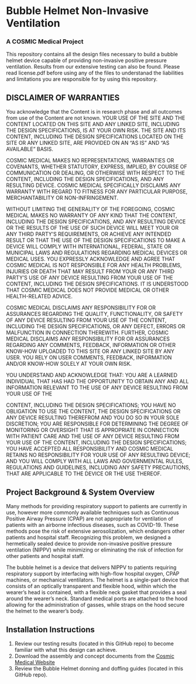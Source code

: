 # Bubble Helmet Non-Invasive Ventilation
### A COSMIC Medical Project

This repository contains all the design files necessary to build a bubble helmet device capable of providing non-invasive positive pressure ventilation. Results from our extensive testing can also be found. Please read license.pdf before using any of the files to understanad the liabilities and limitations you are responsible for by using this repository.

## DISCLAIMER OF WARRANTIES

You acknowledge that the Content is in research phase and all outcomes from use of the Content are not known. YOUR USE OF THE SITE AND THE CONTENT LOCATED ON THIS SITE AND ANY LINKED SITE, INCLUDING THE DESIGN SPECIFICATIONS, IS AT YOUR OWN RISK. THE SITE AND ITS CONTENT, INCLUDING THE DESIGN SPECIFICATIONS LOCATED ON THE SITE OR ANY LINKED SITE, ARE PROVIDED ON AN “AS IS” AND “AS AVAILABLE” BASIS.



COSMIC MEDICAL MAKES NO REPRESENTATIONS, WARRANTIES OR COVENANTS, WHETHER STATUTORY, EXPRESS, IMPLIED, BY COURSE OF COMMUNICATION OR DEALING, OR OTHERWISE WITH RESPECT TO THE CONTENT, INCLUDING THE DESIGN SPECIFICATIONS, AND ANY RESULTING DEVICE. COSMIC MEDICAL SPECIFICALLY DISCLAIMS ANY WARRANTY WITH REGARD TO FITNESS FOR ANY PARTICULAR PURPOSE, MERCHANTABILITY OR NON-INFRINGEMENT. 



WITHOUT LIMITING THE GENERALITY OF THE FOREGOING, COSMIC MEDICAL MAKES NO WARRANTY OF ANY KIND THAT THE CONTENT, INCLUDING THE DESIGN SPECIFICATIONS, AND ANY RESULTING DEVICE OR THE RESULTS OF THE USE OF SUCH DEVICE WILL MEET YOUR OR ANY THIRD PARTY’S REQUIREMENTS, OR ACHIEVE ANY INTENDED RESULT OR THAT THE USE OF THE DESIGN SPECIFICATIONS TO MAKE A DEVICE WILL COMPLY WITH INTERNATIONAL, FEDERAL, STATE OR MUNICIPAL LAWS AND REGULATIONS REGARDING MEDICAL DEVICES OR MEDICAL USES. YOU EXPRESSLY ACKNOWLEDGE AND AGREE THAT COSMIC MEDICAL IS NOT RESPONSIBLE FOR ANY HEALTH PROBLEMS, INJURIES OR DEATH THAT MAY RESULT FROM YOUR OR ANY THIRD PARTY’S USE OF ANY DEVICE RESULTING FROM YOUR USE OF THE CONTENT, INCLUDING THE DESIGN SPECIFICATIONS. IT IS UNDERSTOOD THAT COSMIC MEDICAL DOES NOT PROVIDE MEDICAL OR OTHER HEALTH-RELATED ADVICE.



COSMIC MEDICAL DISCLAIMS ANY RESPONSIBILITY FOR OR ASSURANCES REGARDING THE QUALITY, FUNCTIONALITY, OR SAFETY OF ANY DEVICE RESULTING FROM YOUR USE OF THE CONTENT, INCLUDING THE DESIGN SPECIFICATIONS, OR ANY DEFECT, ERRORS OR MALFUNCTION IN CONNECTION THEREWITH. FURTHER, COSMIC MEDICAL DISCLAIMS ANY RESPONSIBILITY FOR OR ASSURANCES REGARDING ANY COMMENTS, FEEDBACK, INFORMATION OR OTHER KNOW-HOW UPLOADED TO THIS SITE OR ANY LINKED SITE BY ANY USER. YOU RELY ON USER COMMENTS, FEEDBACK, INFORMATION AND/OR KNOW-HOW SOLELY AT YOUR OWN RISK.



YOU UNDERSTAND AND ACKNOWLEDGE THAT: YOU ARE A LEARNED INDIVIDUAL THAT HAS HAD THE OPPORTUNITY TO OBTAIN ANY AND ALL INFORMATION RELEVANT TO THE USE OF ANY DEVICE RESULTING FROM YOUR USE OF THE

CONTENT, INCLUDING THE DESIGN SPECIFICATIONS; YOU HAVE NO OBLIGATION TO USE THE CONTENT, THE DESIGN SPECIFICATIONS OR ANY DEVICE RESULTING THEREFROM AND YOU DO SO IN YOUR SOLE DISCRETION; YOU ARE RESPONSIBLE FOR DETERMINING THE DEGREE OF MONITORING OR OVERSIGHT THAT IS APPROPRIATE IN CONNECTION WITH PATIENT CARE AND THE USE OF ANY DEVICE RESULTING FROM YOUR USE OF THE CONTENT, INCLUDING THE DESIGN SPECIFICATIONS; YOU HAVE ACCEPTED ALL RESPONSIBILITY AND COSMIC MEDICAL RETAINS NO RESPONSIBILITY FOR YOUR USE OF ANY RESULTING DEVICE; AND YOU WILL COMPLY WITH ALL LAWS AND GOVERNMENTAL RULES, REGULATIONS AND GUIDELINES, INCLUDING ANY SAFETY PRECAUTIONS, THAT ARE APPLICABLE TO THE DEVICE OR THE USE THEREOF.

## Project Background & System Overview

Many methods for providing respiratory support to patients are currently in use, however more commonly available techniques such as Continuous Positive Airway Pressure (CPAP) are not appropriate for ventilation of patients with an airborne infectious diseases, such as COVID-19. These methods pose the risk of extensive aerosolization, which endangers other patients and hospital staff. Recognizing this problem, we designed a hermetically sealed device to provide non-invasive positive pressure ventilation (NIPPV) while minimizing or eliminating the risk of infection for other patients and hospital staff.

The bubble helmet is a device that delivers NIPPV to patients requiring respiratory support by interfacing with high-flow hospital oxygen, CPAP machines, or mechanical ventilators. The helmet is a single-part device that consists of an optically transparent and flexible hood, within which the wearer’s head is contained, with a flexible neck gasket that provides a seal around the wearer’s neck. Standard medical ports are attached to the hood allowing for the administration of gasses, while straps on the hood secure the helmet to the wearer’s body.

## Installation Instructions
1. Review our testing results (located in this GitHub repo) to become familiar with what this design can achieve.
2. Download the assembly and concept documents from the [Cosmic Medical Website](https://cosmicmedical.ca/bh-28-warnings-disclaimers)
3. Review the Bubble Helmet donning and doffing guides (located in this GitHub repo).
